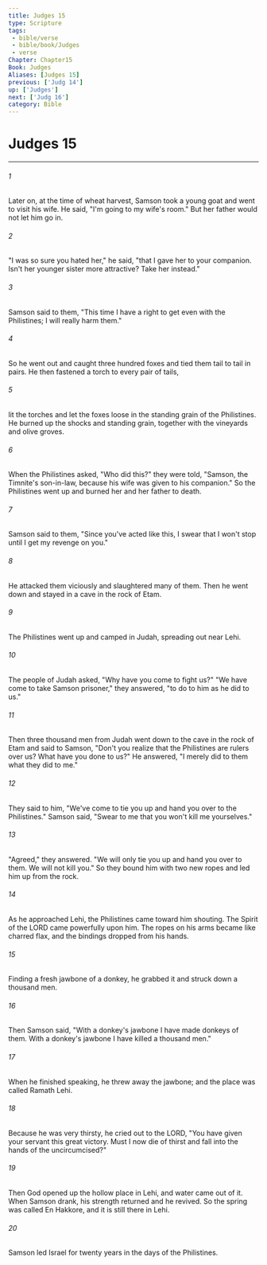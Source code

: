 ```yaml
---
title: Judges 15
type: Scripture
tags:
 - bible/verse
 - bible/book/Judges
 - verse
Chapter: Chapter15
Book: Judges
Aliases: [Judges 15]
previous: ['Judg 14']
up: ['Judges']
next: ['Judg 16']
category: Bible
---
```

# Judges 15

***


###### 1 
Later on, at the time of wheat harvest, Samson took a young goat and went to visit his wife. He said, "I'm going to my wife's room." But her father would not let him go in. 

###### 2 
"I was so sure you hated her," he said, "that I gave her to your companion. Isn't her younger sister more attractive? Take her instead." 

###### 3 
Samson said to them, "This time I have a right to get even with the Philistines; I will really harm them." 

###### 4 
So he went out and caught three hundred foxes and tied them tail to tail in pairs. He then fastened a torch to every pair of tails, 

###### 5 
lit the torches and let the foxes loose in the standing grain of the Philistines. He burned up the shocks and standing grain, together with the vineyards and olive groves. 

###### 6 
When the Philistines asked, "Who did this?" they were told, "Samson, the Timnite's son-in-law, because his wife was given to his companion." So the Philistines went up and burned her and her father to death. 

###### 7 
Samson said to them, "Since you've acted like this, I swear that I won't stop until I get my revenge on you." 

###### 8 
He attacked them viciously and slaughtered many of them. Then he went down and stayed in a cave in the rock of Etam. 

###### 9 
The Philistines went up and camped in Judah, spreading out near Lehi. 

###### 10 
The people of Judah asked, "Why have you come to fight us?" "We have come to take Samson prisoner," they answered, "to do to him as he did to us." 

###### 11 
Then three thousand men from Judah went down to the cave in the rock of Etam and said to Samson, "Don't you realize that the Philistines are rulers over us? What have you done to us?" He answered, "I merely did to them what they did to me." 

###### 12 
They said to him, "We've come to tie you up and hand you over to the Philistines." Samson said, "Swear to me that you won't kill me yourselves." 

###### 13 
"Agreed," they answered. "We will only tie you up and hand you over to them. We will not kill you." So they bound him with two new ropes and led him up from the rock. 

###### 14 
As he approached Lehi, the Philistines came toward him shouting. The Spirit of the LORD came powerfully upon him. The ropes on his arms became like charred flax, and the bindings dropped from his hands. 

###### 15 
Finding a fresh jawbone of a donkey, he grabbed it and struck down a thousand men. 

###### 16 
Then Samson said, "With a donkey's jawbone I have made donkeys of them. With a donkey's jawbone I have killed a thousand men." 

###### 17 
When he finished speaking, he threw away the jawbone; and the place was called Ramath Lehi. 

###### 18 
Because he was very thirsty, he cried out to the LORD, "You have given your servant this great victory. Must I now die of thirst and fall into the hands of the uncircumcised?" 

###### 19 
Then God opened up the hollow place in Lehi, and water came out of it. When Samson drank, his strength returned and he revived. So the spring was called En Hakkore, and it is still there in Lehi. 

###### 20 
Samson led Israel for twenty years in the days of the Philistines. 
